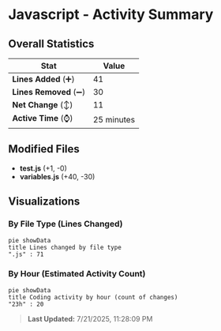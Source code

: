 # Javascript - Activity Summary 

## Overall Statistics

| Stat                   | Value                                                             |
| ---------------------- | ----------------------------------------------------------------- |
| **Lines Added** (➕)   | 41                                          |
| **Lines Removed** (➖) | 30                                        |
| **Net Change** (↕)    | 11                |
| **Active Time** (⌚)   | 25 minutes |


## Modified Files
- **test.js** (+1, -0)
- **variables.js** (+40, -30)

## Visualizations

### By File Type (Lines Changed)

```mermaid
pie showData
title Lines changed by file type
".js" : 71
```

### By Hour (Estimated Activity Count)

```mermaid
pie showData
title Coding activity by hour (count of changes)
"23h" : 20
```


> **Last Updated:** 7/21/2025, 11:28:09 PM